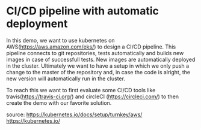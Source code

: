 # CI/CD pipeline with automatic deployment 

In this demo, we want to use kubernetes on AWS(https://aws.amazon.com/eks/) to design a CI/CD pipeline.
This pipeline connects to git repositories, tests automatically and builds new images in case of successfull tests. New images are automatically deployed in the cluster. Ultimately we want to have a setup in which we only push a change to the master of the repository and, in case the code is alright, the new version will automatically run in the cluster.

To reach this we want to first evaluate some CI/CD tools like travis(https://travis-ci.org/) and circleCI (https://circleci.com/) to then create the demo with our favorite solution.


source:
https://kubernetes.io/docs/setup/turnkey/aws/
https://kubernetes.io/
